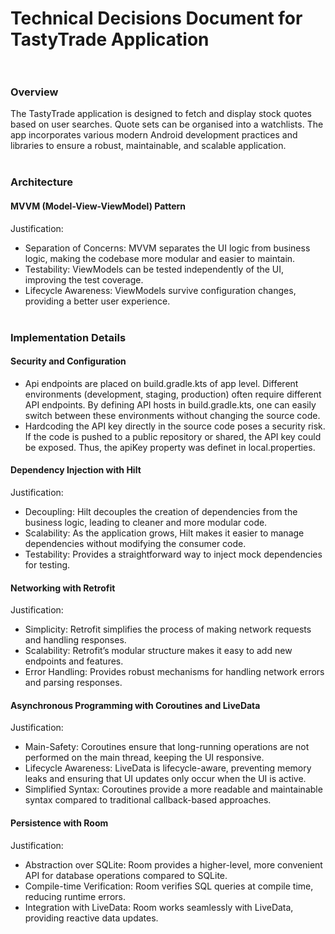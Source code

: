 # Technical Decisions Document for TastyTrade Application<br/><br/>

### Overview
The TastyTrade application is designed to fetch and display stock quotes based on user searches. Quote sets can be organised into a watchlists. The app incorporates various modern Android development practices and libraries to ensure a robust, maintainable, and scalable application.<br/><br/>

### Architecture
#### MVVM (Model-View-ViewModel) Pattern
Justification:
* Separation of Concerns: MVVM separates the UI logic from business logic, making the codebase more modular and easier to maintain.
* Testability: ViewModels can be tested independently of the UI, improving the test coverage.
* Lifecycle Awareness: ViewModels survive configuration changes, providing a better user experience.<br/><br/>

### Implementation Details
#### Security and Configuration
* Api endpoints are placed on build.gradle.kts of app level. Different environments (development, staging, production) often require different API endpoints. By defining API hosts in build.gradle.kts, one can easily switch between these environments without changing the source code.
* Hardcoding the API key directly in the source code poses a security risk. If the code is pushed to a public repository or shared, the API key could be exposed. Thus, the apiKey property was definet in local.properties. 

#### Dependency Injection with Hilt
Justification:
* Decoupling: Hilt decouples the creation of dependencies from the business logic, leading to cleaner and more modular code.
* Scalability: As the application grows, Hilt makes it easier to manage dependencies without modifying the consumer code.
* Testability: Provides a straightforward way to inject mock dependencies for testing.

#### Networking with Retrofit
Justification:
* Simplicity: Retrofit simplifies the process of making network requests and handling responses.
* Scalability: Retrofit’s modular structure makes it easy to add new endpoints and features.
* Error Handling: Provides robust mechanisms for handling network errors and parsing responses.

#### Asynchronous Programming with Coroutines and LiveData
Justification:
* Main-Safety: Coroutines ensure that long-running operations are not performed on the main thread, keeping the UI responsive.
* Lifecycle Awareness: LiveData is lifecycle-aware, preventing memory leaks and ensuring that UI updates only occur when the UI is active.
* Simplified Syntax: Coroutines provide a more readable and maintainable syntax compared to traditional callback-based approaches.

#### Persistence with Room
Justification:
* Abstraction over SQLite: Room provides a higher-level, more convenient API for database operations compared to SQLite.
* Compile-time Verification: Room verifies SQL queries at compile time, reducing runtime errors.
* Integration with LiveData: Room works seamlessly with LiveData, providing reactive data updates.
